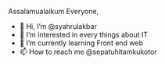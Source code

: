 Assalamualaikum Everyone,
- 👋 Hi, I’m @syahrulakbar
- 👀 I’m interested in every things about IT
- 🌱 I’m currently learning Front end web
- 📫 How to reach me @sepatuhitamkukotor

<!---
syahrulakbar/syahrulakbar is a ✨ special ✨ repository because its `README.md` (this file) appears on your GitHub profile.
You can click the Preview link to take a look at your changes.
--->
